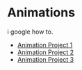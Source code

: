 # Animations

i google how to.

- [Animation Project 1](link-to-animation1)
- [Animation Project 2](link-to-animation2)
- [Animation Project 3](link-to-animation3)

